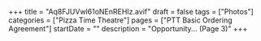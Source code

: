 +++
title = "Aq8FJUVwl61oNEnREHIz.avif"
draft = false
tags = ["Photos"]
categories = ["Pizza Time Theatre"]
pages = ["PTT Basic Ordering Agreement"]
startDate = ""
description = "Opportunity... (Page 3)"
+++
